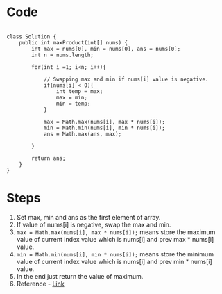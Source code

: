 
# Code

```

class Solution {
    public int maxProduct(int[] nums) {
        int max = nums[0], min = nums[0], ans = nums[0];
        int n = nums.length;

        for(int i =1; i<n; i++){

            // Swapping max and min if nums[i] value is negative.
            if(nums[i] < 0){
                int temp = max;
                max = min;
                min = temp;
            }

            max = Math.max(nums[i], max * nums[i]);
            min = Math.min(nums[i], min * nums[i]);
            ans = Math.max(ans, max);

        }

        return ans;
    }
}

```


# Steps

1. Set max, min and ans as the first element of array.
2. If value of nums[i] is negative, swap the max and min.
3. `max = Math.max(nums[i], max * nums[i]);` means store the maximum value of current index value which is nums[i] and prev max * nums[i] value.
4. `min = Math.min(nums[i], min * nums[i]);` means store the minimum value of current index value which is nums[i] and prev min * nums[i] value.
5. In the end just return the value of maximum.
6. Reference - [Link](https://www.youtube.com/watch?v=tHNsZHXnYd4&ab_channel=Yogesh%26Shailesh%28CodeLibrary%29)